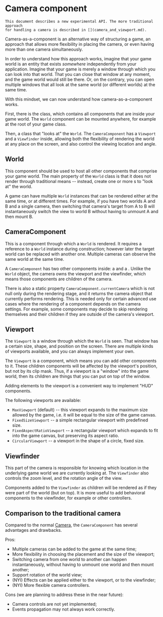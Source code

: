 # Camera component

```{note}
This document describes a new experimental API. The more traditional approach
for handling a camera is described in [](camera_and_viewport.md).
```

Camera-as-a-component is an alternative way of structuring a game, an approach
that allows more flexibility in placing the camera, or even having more than
one camera simultaneously.

In order to understand how this approach works, imagine that your game world is
an entity that exists _somewhere_ independently from your application. Imagine
that your game is merely a window through which you can look into that world.
That you can close that window at any moment, and the game world would still be 
there. Or, on the contrary, you can open multiple windows that all look at the
same world (or different worlds) at the same time.

With this mindset, we can now understand how camera-as-a-component works.

First, there is the [](#world) class, which contains all components that are 
inside your game world. The `World` component can be mounted anywhere, for 
example at the root of your game class.

Then, a [](#cameracomponent) class that "looks at" the `World`. The 
`CameraComponent` has a `Viewport` and a `Viewfinder` inside, allowing both the
flexibility of rendering the world at any place on the screen, and also control
the viewing location and angle.


## World

This component should be used to host all other components that comprise your
game world. The main property of the `World` class is that it does not render
through traditional means -- instead, create one or more [](#cameracomponent)s
to "look at" the world.

A game can have multiple `World` instances that can be rendered either at the
same time, or at different times. For example, if you have two worlds A and B
and a single camera, then switching that camera's target from A to B will
instantaneously switch the view to world B without having to unmount A and
then mount B.


## CameraComponent

This is a component through which a `World` is rendered. It requires a 
reference to a `World` instance during construction; however later the target
world can be replaced with another one. Multiple cameras can observe the same 
world at the same time.

A `CameraComponent` has two other components inside: a [](#viewport) and a
[](#viewfinder). Unlike the `World` object, the camera owns the viewport and
the viewfinder, which means those components are children of the camera.

There is also a static property `CameraComponent.currentCamera` which is not
null only during the rendering stage, and it returns the camera object that
currently performs rendering. This is needed only for certain advanced use
cases where the rendering of a component depends on the camera settings. For
example, some components may decide to skip rendering themselves and their
children if they are outside of the camera's viewport.


## Viewport

The `Viewport` is a window through which the `World` is seen. That window
has a certain size, shape, and position on the screen. There are multiple kinds
of viewports available, and you can always implement your own.

The `Viewport` is a component, which means you can add other components to it.
These children components will be affected by the viewport's position, but not
by its clip mask. Thus, if a viewport is a "window" into the game world, then
its children are things that you can put on top of the window.

Adding elements to the viewport is a convenient way to implement "HUD"
components.

The following viewports are available:
  - `MaxViewport` (default) -- this viewport expands to the maximum size allowed
    by the game, i.e. it will be equal to the size of the game canvas.
  - `FixedSizeViewport` -- a simple rectangular viewport with predefined size.
  - `FixedAspectRatioViewport` -- a rectangular viewport which expands to fit 
    into the game canvas, but preserving its aspect ratio.
  - `CircularViewport` -- a viewport in the shape of a circle, fixed size.


## Viewfinder

This part of the camera is responsible for knowing which location in the
underlying game world we are currently looking at. The `Viewfinder` also
controls the zoom level, and the rotation angle of the view.

Components added to the `Viewfinder` as children will be rendered as if they
were part of the world (but on top). It is more useful to add behavioral
components to the viewfinder, for example [](effects.md) or other controllers.


## Comparison to the traditional camera

Compared to the normal [Camera](camera_and_viewport.md), the `CameraComponent`
has several advantages and drawbacks.

Pros:
  - Multiple cameras can be added to the game at the same time;
  - More flexibility in choosing the placement and the size of the viewport;
  - Switching camera from one world to another can happen instantaneously,
    without having to unmount one world and then mount another;
  - Support rotation of the world view;
  - (NYI) Effects can be applied either to the viewport, or to the viewfinder;
  - (NYI) More flexible camera controllers.

Cons (we are planning to address these in the near future):
  - Camera controls are not yet implemented;
  - Events propagation may not always work correctly.
